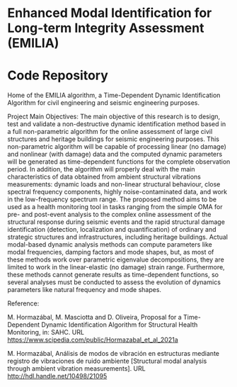 # Enhanced Modal Identification for Long-term Integrity Assessment (EMILIA) 
# Code Repository

Home of the EMILIA algorithm, a Time-Dependent Dynamic Identification Algorithm for civil engineering and seismic engineering purposes.

Project Main Objectives:
The main objective of this research is to design, test and validate a non-destructive dynamic identification
method based in a full non-parametric algorithm for the online assessment of large civil structures and
heritage buildings for seismic engineering purposes. This non-parametric algorithm will be capable of
processing linear (no damage) and nonlinear (with damage) data and the computed dynamic parameters
will be generated as time-dependent functions for the complete observation period. In addition, the
algorithm will properly deal with the main characteristics of data obtained from ambient structural
vibrations measurements: dynamic loads and non-linear structural behaviour, close spectral frequency
components, highly noise-contaminated data, and work in the low-frequency spectrum range.
The proposed method aims to be used as a health monitoring tool in tasks ranging from the simple OMA
for pre- and post-event analysis to the complex online assessment of the structural response during
seismic events and the rapid structural damage identification (detection, localization and quantification)
of ordinary and strategic structures and infrastructures, including heritage buildings.
Actual modal-based dynamic analysis methods can compute parameters like modal frequencies,
damping factors and mode shapes, but, as most of these methods work over parametric eigenvalue
decompositions, they are limited to work in the linear-elastic (no damage) strain range. Furthermore,
these methods cannot generate results as time-dependent functions, so several analyses must be
conducted to assess the evolution of dynamics parameters like natural frequency and mode shapes.



Reference:

M. Hormazábal, M. Masciotta and D. Oliveira, Proposal for a Time-Dependent Dynamic Identification Algorithm for Structural Health Monitoring, in: SAHC. URL https://www.scipedia.com/public/Hormazabal_et_al_2021a

M. Hormazábal, Análisis de modos de vibración en estructuras mediante registro de vibraciones de ruido ambiente [Structural modal analysis through ambient vibration measurements]. URL http://hdl.handle.net/10498/21095
